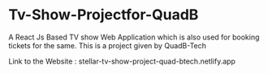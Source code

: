 # Tv-Show-Projectfor-QuadB
A React Js Based TV show Web Application which is also used for booking tickets for the same. This is a project given by QuadB-Tech

Link to the Website : stellar-tv-show-project-quad-btech.netlify.app
